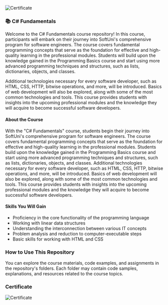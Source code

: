 <img src="https://i.imgur.com/dB3MvqV.png" alt="Certificate"/>

### 📚 C# Fundamentals

Welcome to the C# Fundamentals course repository! In this course, participants will embark on their journey into SoftUni's comprehensive program for software engineers. The course covers fundamental programming concepts that serve as the foundation for effective and high-quality learning in the professional modules. Students will build upon the knowledge gained in the Programming Basics course and start using more advanced programming techniques and structures, such as lists, dictionaries, objects, and classes.

Additional technologies necessary for every software developer, such as HTML, CSS, HTTP, bitwise operations, and more, will be introduced. Basics of web development will also be explored, along with some of the most common technologies and tools. This course provides students with insights into the upcoming professional modules and the knowledge they will acquire to become successful software developers.

#### About the Course

With the "C# Fundamentals" course, students begin their journey into SoftUni's comprehensive program for software engineers. The course covers fundamental programming concepts that serve as the foundation for effective and high-quality learning in the professional modules. Students build upon the knowledge gained in the Programming Basics course and start using more advanced programming techniques and structures, such as lists, dictionaries, objects, and classes. Additional technologies necessary for every software developer, such as HTML, CSS, HTTP, bitwise operations, and more, will be introduced. Basics of web development will also be explored, along with some of the most common technologies and tools. This course provides students with insights into the upcoming professional modules and the knowledge they will acquire to become successful software developers.

#### Skills You Will Gain

- Proficiency in the core functionality of the programming language
- Working with linear data structures
- Understanding the interconnection between various IT concepts
- Problem analysis and reduction to computer-executable steps
- Basic skills for working with HTML and CSS

### How to Use This Repository

You can explore the course materials, code examples, and assignments in the repository's folders. Each folder may contain code samples, explanations, and resources related to the course topics.

### Certificate

![Certificate](https://i.imgur.com/dB3MvqV.png)
